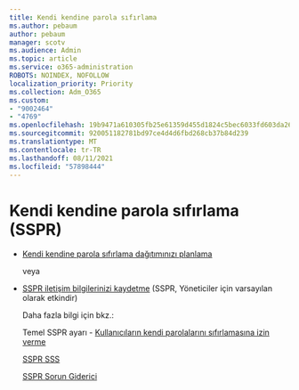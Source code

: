```yaml
---
title: Kendi kendine parola sıfırlama
ms.author: pebaum
author: pebaum
manager: scotv
ms.audience: Admin
ms.topic: article
ms.service: o365-administration
ROBOTS: NOINDEX, NOFOLLOW
localization_priority: Priority
ms.collection: Adm_O365
ms.custom:
- "9002464"
- "4769"
ms.openlocfilehash: 19b9471a610305fb25e61359d455d1824c5bec6033fd603da265af9333543ccc
ms.sourcegitcommit: 920051182781bd97ce4d4d6fbd268cb37b84d239
ms.translationtype: MT
ms.contentlocale: tr-TR
ms.lasthandoff: 08/11/2021
ms.locfileid: "57898444"
---
```

# <a name="self-service-password-reset-sspr"></a>Kendi kendine parola sıfırlama (SSPR)

- [Kendi kendine parola sıfırlama dağıtımınızı planlama](https://go.microsoft.com/fwlink/?linkid=2142944)  

    veya
- [SSPR iletişim bilgilerinizi kaydetme](https://mysignins.microsoft.com/security-info) (SSPR, Yöneticiler için varsayılan olarak etkindir)

    Daha fazla bilgi için bkz.:

    Temel SSPR ayarı - [Kullanıcıların kendi parolalarını sıfırlamasına izin verme](https://docs.microsoft.com/microsoft-365/admin/add-users/let-users-reset-passwords)

    [SSPR SSS](https://docs.microsoft.com/azure/active-directory/authentication/active-directory-passwords-faq)

    [SSPR Sorun Giderici](https://docs.microsoft.com/azure/active-directory/authentication/active-directory-passwords-troubleshoot)
